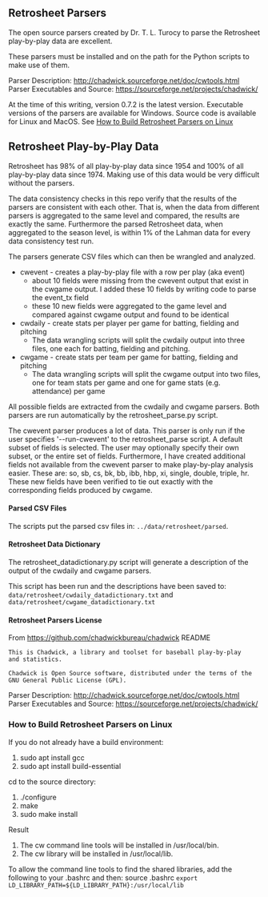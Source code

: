 ## Retrosheet Parsers

The open source parsers created by Dr. T. L. Turocy to parse the Retrosheet play-by-play data are excellent. 

These parsers must be installed and on the path for the Python scripts to make use of them.

Parser Description: http://chadwick.sourceforge.net/doc/cwtools.html  
Parser Executables and Source: https://sourceforge.net/projects/chadwick/   

At the time of this writing, version 0.7.2 is the latest version.  Executable versions of the parsers are available for Windows.  Source code is available for Linux and MacOS.  See [How to Build Retrosheet Parsers on Linux](#how-to-build-retrosheet-parsers-on-linux)

## Retrosheet Play-by-Play Data

Retrosheet has 98% of all play-by-play data since 1954 and 100% of all play-by-play data since 1974.  Making use of this data would be very difficult without the parsers.

The data consistency checks in this repo verify that the results of the parsers are consistent with each other.  That is, when the data from different parsers is aggregated to the same level and compared, the results are exactly the same.  Furthermore the parsed Retrosheet data, when aggregated to the season level, is within 1% of the Lahman data for every data consistency test run.

The parsers generate CSV files which can then be wrangled and analyzed.

* cwevent - creates a play-by-play file with a row per play (aka event)
  * about 10 fields were missing from the cwevent output that exist in the cwgame output.  I added these 10 fields by writing code to parse the event_tx field
  * these 10 new fields were aggregated to the game level and compared against cwgame output and found to be identical
* cwdaily - create stats per player per game for batting, fielding and pitching
  * The data wrangling scripts will split the cwdaily output into three files, one each for batting, fielding and pitching.
* cwgame - create stats per team per game for batting, fielding and pitching
  * The data wrangling scripts will split the cwgame output into two files, one for team stats per game and one for game stats (e.g. attendance) per game

All possible fields are extracted from the cwdaily and cwgame parsers.  Both parsers are run automatically by the retrosheet_parse.py script. 

The cwevent parser produces a lot of data.  This parser is only run if the user specifies '--run-cwevent' to the retrosheet_parse script.  A default subset of fields is selected.  The user may optionally specify their own subset, or the entire set of fields.  Furthermore, I have created additional fields not available from the cwevent parser to make play-by-play analysis easier.  These are: so, sb, cs, bk, bb, ibb, hbp, xi, single, double, triple, hr.  These new fields have been verified to tie out exactly with the corresponding fields produced by cwgame.

#### Parsed CSV Files

The scripts put the parsed csv files in:  `../data/retrosheet/parsed`.

#### Retrosheet Data Dictionary

The retrosheet_datadictionary.py script will generate a description of the output of the cwdaily and cwgame parsers.

This script has been run and the descriptions have been saved to:  `data/retrosheet/cwdaily_datadictionary.txt` and `data/retrosheet/cwgame_datadictionary.txt`

#### Retrosheet Parsers License

From https://github.com/chadwickbureau/chadwick README

```
This is Chadwick, a library and toolset for baseball play-by-play
and statistics.

Chadwick is Open Source software, distributed under the terms of the 
GNU General Public License (GPL).
```

Parser Description: http://chadwick.sourceforge.net/doc/cwtools.html  
Parser Executables and Source: https://sourceforge.net/projects/chadwick/  

### How to Build Retrosheet Parsers on Linux

If you do not already have a build environment:

1. sudo apt install gcc
2. sudo apt install build-essential

cd to the source directory:

1. ./configure
2. make
3. sudo make install

Result

1. The cw command line tools will be installed in /usr/local/bin.
2. The cw library will be installed in /usr/local/lib.

To allow the command line tools to find the shared libraries, add the following to your .bashrc and then: source .bashrc
`export LD_LIBRARY_PATH=${LD_LIBRARY_PATH}:/usr/local/lib`